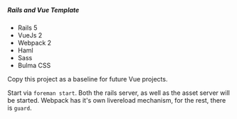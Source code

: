##### Rails and Vue Template

- Rails 5
- VueJs 2
- Webpack 2
- Haml
- Sass
- Bulma CSS

Copy this project as a baseline for future Vue projects.

Start via `foreman start`. Both the rails server, as well as the asset server will be started.
Webpack has it's own livereload mechanism, for the rest, there is `guard`.
